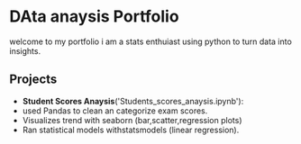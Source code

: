 # DAta anaysis Portfolio 
welcome to my portfolio i am a stats enthuiast using python to turn data into insights.
## Projects
- **Student Scores Anaysis**('Students_scores_anaysis.ipynb'):
- used Pandas to clean an categorize exam scores.
- Visualizes trend with seaborn (bar,scatter,regression plots)
- Ran statistical models withstatsmodels (linear regression).
